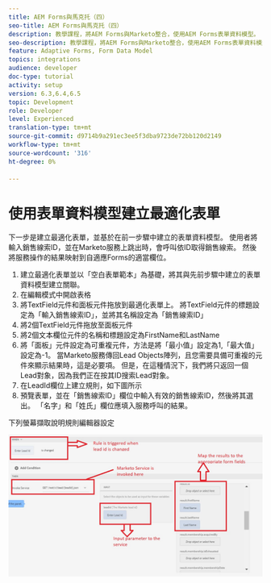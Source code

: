 ```yaml
---
title: AEM Forms與馬克托（四）
seo-title: AEM Forms與馬克托（四）
description: 教學課程，將AEM Forms與Marketo整合，使用AEM Forms表單資料模型。
seo-description: 教學課程，將AEM Forms與Marketo整合，使用AEM Forms表單資料模型。
feature: Adaptive Forms, Form Data Model
topics: integrations
audience: developer
doc-type: tutorial
activity: setup
version: 6.3,6.4,6.5
topic: Development
role: Developer
level: Experienced
translation-type: tm+mt
source-git-commit: d9714b9a291ec3ee5f3dba9723de72bb120d2149
workflow-type: tm+mt
source-wordcount: '316'
ht-degree: 0%

---
```



# 使用表單資料模型建立最適化表單

下一步是建立最適化表單，並基於在前一步驟中建立的表單資料模型。
使用者將輸入銷售線索ID，並在Marketo服務上跳出時，會呼叫依ID取得銷售線索。 然後將服務操作的結果映射到自適應Forms的適當欄位。

1. 建立最適化表單並以「空白表單範本」為基礎，將其與先前步驟中建立的表單資料模型建立關聯。
1. 在編輯模式中開啟表格
1. 將TextField元件和面板元件拖放到最適化表單上。 將TextField元件的標題設定為「輸入銷售線索ID」，並將其名稱設定為「銷售線索ID」
1. 將2個TextField元件拖放至面板元件
1. 將2個文本欄位元件的名稱和標題設定為FirstName和LastName
1. 將「面板」元件設定為可重複元件，方法是將「最小值」設定為1,「最大值」設定為-1。 當Marketo服務傳回Lead Objects陣列，且您需要具備可重複的元件來顯示結果時，這是必要項。 但是，在這種情況下，我們將只返回一個Lead對象，因為我們正在按其ID搜索Lead對象。
1. 在LeadId欄位上建立規則，如下圖所示
1. 預覽表單，並在「銷售線索ID」欄位中輸入有效的銷售線索ID，然後將其選出。 「名字」和「姓氏」欄位應填入服務呼叫的結果。

下列螢幕擷取說明規則編輯器設定

![規則編輯器](assets/ruleeditor.jfif)
